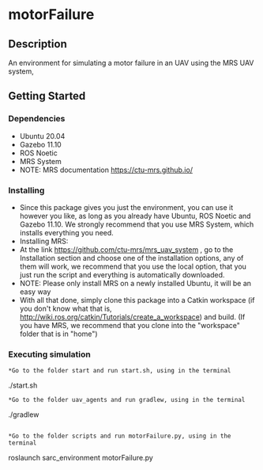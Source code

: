 # motorFailure

## Description

An environment for simulating a motor failure in an UAV using the MRS UAV system,

## Getting Started

### Dependencies

* Ubuntu 20.04
* Gazebo 11.10
* ROS Noetic
* MRS System 
* NOTE: MRS documentation https://ctu-mrs.github.io/

### Installing

* Since this package gives you just the environment, you can use it however you like, as long as you already have Ubuntu, ROS Noetic and Gazebo 11.10. 
  We strongly recommend that you use MRS System, which installs everything you need.
* Installing MRS:
* At the link https://github.com/ctu-mrs/mrs_uav_system , go to the Installation section and choose one of the installation options,
  any of them will work, we recommend that you use the local option, that you just run the script and everything is automatically downloaded.
* NOTE: Please only install MRS on a newly installed Ubuntu, it will be an easy way
* With all that done, simply clone this package into a Catkin workspace (if you don't know what that is, http://wiki.ros.org/catkin/Tutorials/create_a_workspace)
  and build. (If you have MRS, we recommend that you clone into the "workspace" folder that is in "home")

### Executing simulation


```
*Go to the folder start and run start.sh, using in the terminal
```
./start.sh
```
*Go to the folder uav_agents and run gradlew, using in the terminal
```
./gradlew
```

*Go to the folder scripts and run motorFailure.py, using in the terminal
```
roslaunch sarc_environment motorFailure.py
```
